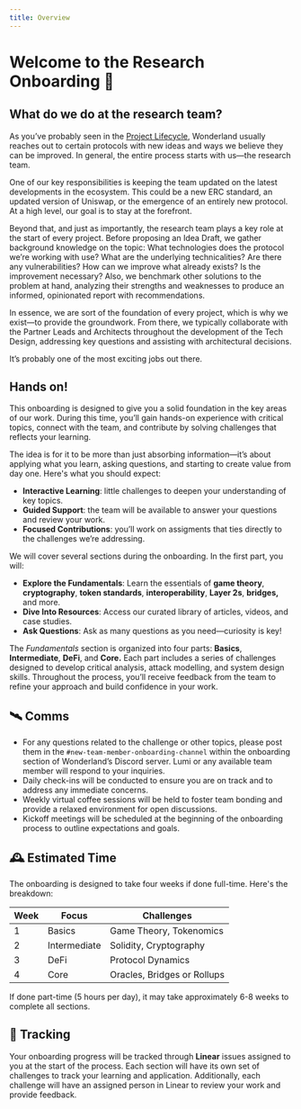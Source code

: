 ```yaml
---
title: Overview
---
```


# **Welcome to the Research Onboarding 📎**

## What do we do at the research team?

As you’ve probably seen in the [Project Lifecycle](/docs/processes/project-lifecycle.md), Wonderland usually reaches out to certain protocols with new ideas and ways we believe they can be improved. In general, the entire process starts with us—the research team.

One of our key responsibilities is keeping the team updated on the latest developments in the ecosystem. This could be a new ERC standard, an updated version of Uniswap, or the emergence of an entirely new protocol. At a high level, our goal is to stay at the forefront.

Beyond that, and just as importantly, the research team plays a key role at the start of every project. Before proposing an Idea Draft, we gather background knowledge on the topic: What technologies does the protocol we’re working with use? What are the underlying technicalities? Are there any vulnerabilities? How can we improve what already exists? Is the improvement necessary? Also, we benchmark other solutions to the problem at hand, analyzing their strengths and weaknesses to produce an informed, opinionated report with recommendations.

In essence, we are sort of the foundation of every project, which is why we exist—to provide the groundwork. From there, we typically collaborate with the Partner Leads and Architects throughout the development of the Tech Design, addressing key questions and assisting with architectural decisions.

It’s probably one of the most exciting jobs out there. 

## Hands on!

This onboarding is designed to give you a solid foundation in the key areas of our work. During this time, you’ll gain hands-on experience with critical topics, connect with the team, and contribute by solving challenges that reflects your learning.

The idea is for it to be more than just absorbing information—it’s about applying what you learn, asking questions, and starting to create value from day one. Here's what you should expect:

- **Interactive Learning**: little challenges to deepen your understanding of key topics.
- **Guided Support**: the team will be available to answer your questions and review your work.
- **Focused Contributions**: you’ll work on assigments that ties directly to the challenges we’re addressing.

We will cover several sections during the onboarding. In the first part, you will:

- **Explore the Fundamentals**: Learn the essentials of **game theory**, **cryptography**, **token standards**, **interoperability**, **Layer 2s**, **bridges,** and more.
- **Dive Into Resources**: Access our curated library of articles, videos, and case studies.
- **Ask Questions**: Ask as many questions as you need—curiosity is key!

The *Fundamentals* section is organized into four parts: **Basics**, **Intermediate**, **DeFi**, and **Core.** Each part includes a series of challenges designed to develop critical analysis, attack modelling, and system design skills. Throughout the process, you’ll receive feedback from the team to refine your approach and build confidence in your work.

## 🛰️ Comms

- For any questions related to the challenge or other topics, please post them in the `#new-team-member-onboarding-channel` within the onboarding section of Wonderland’s Discord server. Lumi or any available team member will respond to your inquiries.
- Daily check-ins will be conducted to ensure you are on track and to address any immediate concerns.
- Weekly virtual coffee sessions will be held to foster team bonding and provide a relaxed environment for open discussions.
- Kickoff meetings will be scheduled at the beginning of the onboarding process to outline expectations and goals.

## 🕰️ Estimated Time
The onboarding is designed to take four weeks if done full-time. Here's the breakdown:

| Week | Focus | Challenges |
|------|-------|------------|
| 1 | Basics | Game Theory, Tokenomics |
| 2 | Intermediate | Solidity, Cryptography |
| 3 | DeFi | Protocol Dynamics |
| 4 | Core | Oracles, Bridges or Rollups|

If done part-time (5 hours per day), it may take approximately 6-8 weeks to complete all sections. 

## 📎 Tracking

Your onboarding progress will be tracked through **Linear** issues assigned to you at the start of the process. Each section will have its own set of challenges to track your learning and application. Additionally, each challenge will have an assigned person in Linear to review your work and provide feedback.